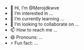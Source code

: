 - 👋 Hi, I’m @Merojdkwve
- 👀 I’m interested in ...
- 🌱 I’m currently learning ...
- 💞️ I’m looking to collaborate on ...
- 📫 How to reach me ...
- 😄 Pronouns: ...
- ⚡ Fun fact: ...

<!---
Merojdkwve/Merojdkwve is a ✨ special ✨ repository because its `README.md` (this file) appears on your GitHub profile.
You can click the Preview link to take a look at your changes.
--->
